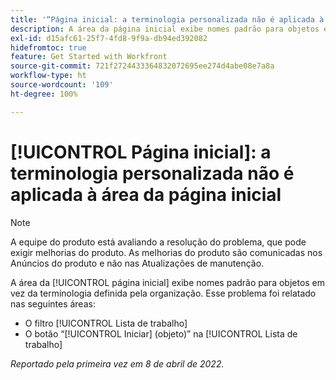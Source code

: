 ```yaml
---
title: '“Página inicial: a terminologia personalizada não é aplicada à área da página inicial”'
description: A área da página inicial exibe nomes padrão para objetos em vez da terminologia definida pela organização. Esse problema foi relatado em várias áreas.
exl-id: d15afc61-25f7-4fd8-9f9a-db94ed392082
hidefromtoc: true
feature: Get Started with Workfront
source-git-commit: 721f2724433364832072695ee274d4abe08e7a8a
workflow-type: ht
source-wordcount: '109'
ht-degree: 100%

---
```


# [!UICONTROL Página inicial]: a terminologia personalizada não é aplicada à área da página inicial

>[!NOTE]
>
>A equipe do produto está avaliando a resolução do problema, que pode exigir melhorias do produto. As melhorias do produto são comunicadas nos Anúncios do produto e não nas Atualizações de manutenção.

A área da [!UICONTROL página inicial] exibe nomes padrão para objetos em vez da terminologia definida pela organização. Esse problema foi relatado nas seguintes áreas:

* O filtro [!UICONTROL Lista de trabalho]
* O botão “[!UICONTROL Iniciar] (objeto)” na [!UICONTROL Lista de trabalho]

_Reportado pela primeira vez em 8 de abril de 2022._
